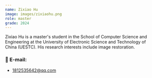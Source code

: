 ```yaml
---
name: Zixiao Hu
image: images/zixiaohu.png
role: master
grade: 2024
---
```


Zixiao Hu is a master's student in the School of Computer Science and Engineering at the University of Electronic Science and Technology of China (UESTC). His research interests include image restoration.

### 📧 E-mail:
- 1812535642@qq.com
